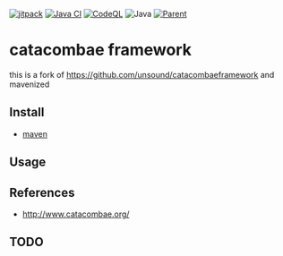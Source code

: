 [![jitpack](https://jitpack.io/v/umjammer/catacombaeframework.svg)](https://jitpack.io/#umjammer/catacombaeframework)
[![Java CI](https://github.com/umjammer/catacombaeframework/actions/workflows/maven.yml/badge.svg)](https://github.com/umjammer/catacombaeframework/actions/workflows/maven.yml)
[![CodeQL](https://github.com/umjammer/catacombaeframework/actions/workflows/codeql-analysis.yml/badge.svg)](https://github.com/umjammer/catacombaeframework/actions/workflows/codeql-analysis.yml)
![Java](https://img.shields.io/badge/Java-17-b07219)
[![Parent](https://img.shields.io/badge/Parent-dmgextractor-pink)](https://github.com/umjammer/dmgextractor)

# catacombae framework

this is a fork of https://github.com/unsound/catacombaeframework and mavenized

## Install

 * [maven](https://jitpack.io/#umjammer/catacombaeframework)

## Usage

## References

 * http://www.catacombae.org/

## TODO

